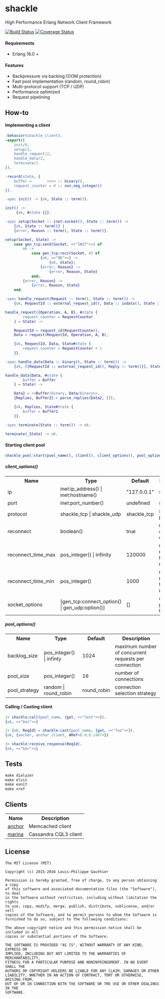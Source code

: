 # shackle

High Performance Erlang Network Client Framework

[![Build Status](https://travis-ci.org/lpgauth/shackle.svg?branch=master)](https://travis-ci.org/lpgauth/shackle)
[![Coverage Status](https://coveralls.io/repos/github/lpgauth/shackle/badge.svg?branch=master)](https://coveralls.io/github/lpgauth/shackle?branch=master)

#### Requirements

* Erlang 16.0 +

#### Features

* Backpressure via backlog (OOM protection)
* Fast pool implementation (random, round_robin)
* Multi-protocol support (TCP / UDP)
* Performance optimized
* Request pipelining

## How-to

#### Implementing a client

```erlang
-behavior(shackle_client).
-export([
    init/0,
    setup/2,
    handle_request/2,
    handle_data/2,
    terminate/1
]).

-record(state, {
    buffer =       <<>> :: binary(),
    request_counter = 0 :: non_neg_integer()
}).

-spec init() -> {ok, State :: term()}.

init() ->
     {ok, #state {}}.

-spec setup(Socket :: inet:socket(), State :: term()) ->
    {ok, State :: term()} |
    {error, Reason :: term(), State :: term()}.

setup(Socket, State) ->
    case gen_tcp:send(Socket, <<"INIT">>) of
        ok ->
            case gen_tcp:recv(Socket, 0) of
                {ok, <<"OK">>} ->
                    {ok, State};
                {error, Reason} ->
                    {error, Reason, State}
            end;
        {error, Reason} ->
            {error, Reason, State}
    end.

-spec handle_request(Request :: term(), State :: term()) ->
    {ok, RequestId :: external_request_id(), Data :: iodata(), State :: term()}.

handle_request({Operation, A, B}, #state {
        request_counter = RequestCounter
    } = State) ->

    RequestId = request_id(RequestCounter),
    Data = request(RequestId, Operation, A, B),

    {ok, RequestId, Data, State#state {
        request_counter = RequestCounter + 1
    }}.

-spec handle_data(Data :: binary(), State :: term()) ->
    {ok, [{RequestId :: external_request_id(), Reply :: term()}], State :: term()}.

handle_data(Data, #state {
        buffer = Buffer
    } = State) ->

    Data2 = <<Buffer/binary, Data/binary>>,
    {Replies, Buffer2} = parse_replies(Data2, []),

    {ok, Replies, State#state {
        buffer = Buffer2
    }}.

-spec terminate(State :: term()) -> ok.

terminate(_State) -> ok.
```

#### Starting client pool

```erlang
shackle_pool:start(pool_name(), client(), client_options(), pool_options())
```

##### client_options()

<table width="100%">
  <theader>
    <th>Name</th>
    <th>Type</th>
    <th>Default</th>
    <th>Description</th>
  </theader>
  <tr>
    <td>ip</td>
    <td>inet:ip_address() | inet:hostname()</td>
    <td>"127.0.0.1"</td>
    <td>server ip</td>
  </tr>
  <tr>
    <td>port</td>
    <td>inet:port_number()</td>
    <td>undefined</td>
    <td>server port</td>
  </tr>
  <tr>
    <td>protocol</td>
    <td>shackle_tcp | shackle_udp</td>
    <td>shackle_tcp</td>
    <td>server protocol</td>
  </tr>
  <tr>
    <td>reconnect</td>
    <td>boolean()</td>
    <td>true</td>
    <td>reconnect closed connections</td>
  </tr>
  <tr>
    <td>reconnect_time_max</td>
    <td>pos_integer() | infinity</td>
    <td>120000</td>
    <td>maximum reconnect time in milliseconds</td>
  </tr>
  <tr>
    <td>reconnect_time_min</td>
    <td>pos_integer()</td>
    <td>1000</td>
    <td>minimum reconnect time in milliseconds</td>
  </tr>
  <tr>
    <td>socket_options</td>
    <td>[gen_tcp:connect_option() | gen_udp:option()]</td>
    <td>[]</td>
    <td>options passed to the socket</td>
  </tr>
</table>

##### pool_options()

<table width="100%">
  <theader>
    <th>Name</th>
    <th>Type</th>
    <th>Default</th>
    <th>Description</th>
  </theader>
  <tr>
    <td>backlog_size</td>
    <td>pos_integer() | infinty</td>
    <td>1024</td>
    <td>maximum number of concurrent requests per connection</td>
  </tr>
  <tr>
    <td>pool_size</td>
    <td>pos_integer()</td>
    <td>16</td>
    <td>number of connections</td>
  </tr>
  <tr>
    <td>pool_strategy</td>
    <td>random | round_robin</td>
    <td>round_robin</td>
    <td>connection selection strategy</td>
  </tr>
</table>

#### Calling / Casting client

```erlang
1> shackle:call(pool_name, {get, <<"test">>}).
{ok, <<"bar">>}

2> {ok, ReqId} = shackle:cast(pool_name, {get, <<"foo">>}).
{ok, {anchor, anchor_client, #Ref<0.0.0.2407>}}

3> shackle:receive_response(ReqId).
{ok, <<"bar">>}
```

## Tests

```makefile
make dialyzer
make elvis
make eunit
make xref
```

## Clients

<table width="100%">
  <theader>
    <th>Name</th>
    <th>Description</th>
  </theader>
  <tr>
    <td><a href="https://github.com/lpgauth/anchor">anchor</a></td>
    <td>Memcached client</td>
  </tr>
  <tr>
    <td><a href="https://github.com/lpgauth/marina">marina</a></td>
    <td>Cassandra CQL3 client</td>
  </tr>
</table>

## License

```license
The MIT License (MIT)

Copyright (c) 2015-2016 Louis-Philippe Gauthier

Permission is hereby granted, free of charge, to any person obtaining a copy
of this software and associated documentation files (the "Software"), to deal
in the Software without restriction, including without limitation the rights
to use, copy, modify, merge, publish, distribute, sublicense, and/or sell
copies of the Software, and to permit persons to whom the Software is
furnished to do so, subject to the following conditions:

The above copyright notice and this permission notice shall be included in all
copies or substantial portions of the Software.

THE SOFTWARE IS PROVIDED "AS IS", WITHOUT WARRANTY OF ANY KIND, EXPRESS OR
IMPLIED, INCLUDING BUT NOT LIMITED TO THE WARRANTIES OF MERCHANTABILITY,
FITNESS FOR A PARTICULAR PURPOSE AND NONINFRINGEMENT. IN NO EVENT SHALL THE
AUTHORS OR COPYRIGHT HOLDERS BE LIABLE FOR ANY CLAIM, DAMAGES OR OTHER
LIABILITY, WHETHER IN AN ACTION OF CONTRACT, TORT OR OTHERWISE, ARISING FROM,
OUT OF OR IN CONNECTION WITH THE SOFTWARE OR THE USE OR OTHER DEALINGS IN THE
SOFTWARE.
```
